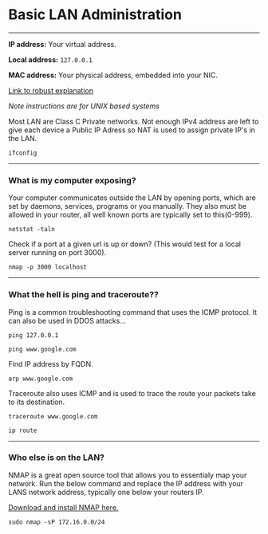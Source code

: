 # Basic LAN Administration
___
**IP address:**  Your virtual address.

**Local address:** `127.0.0.1`

**MAC address:** Your physical address, embedded into your NIC.

[Link to robust explanation](http://imgur.com/gallery/Y9Sa0)

*Note instructions are for UNIX based systems*

Most LAN are Class C Private networks. Not enough IPv4 address are left to give each device a Public IP Adress so NAT is used to assign private IP's in the LAN.

`ifconfig`

___
### What is my computer exposing?
Your computer communicates outside the LAN by opening ports, which are set by daemons, services, programs or you manually. They also must be allowed in your router, all well known ports are typically set to this(0-999).

`netstat -taln`

Check if a port at a given url is up or down? (This would test for a local server running on port 3000).

`nmap -p 3000 localhost`
___
### What the hell is ping and traceroute??
Ping is a common troubleshooting command that uses the ICMP protocol. It can also be used in DDOS attacks...

`ping 127.0.0.1`

`ping www.google.com`

Find IP address by FQDN.

`arp www.google.com`

Traceroute also uses ICMP and is used to trace the route your packets take to its destination.

`traceroute www.google.com`

`ip route`
___
### Who else is on the LAN?
NMAP is a great open source tool that allows you to essentialy map your network. Run the below command and replace the IP address with your LANS network address, typically one below your routers IP.


[Download and install NMAP here.](https://www.nmap.org)



`sudo nmap -sP 172.16.0.0/24`
